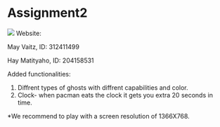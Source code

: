 # Assignment2
![](https://github.com/vaitz/pacman/blob/master/photos/paclogo.png)
Website:


May Vaitz, ID: 312411499

Hay Matityaho, ID: 204158531

Added functionalities:
1. Diffrent types of ghosts with diffrent capabilities and color.
2. Clock- when pacman eats the clock it gets you extra 20 seconds in time.

*We recommend to play with a screen resolution of 1366X768.
 
